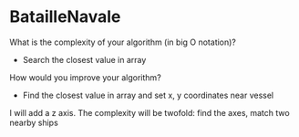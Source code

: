 # BatailleNavale

What is the complexity of your algorithm (in big O notation)?

- Search the closest value in array

How would you improve your algorithm?

- Find the closest value in array and set x, y coordinates near vessel

I will add a z axis. The complexity will be twofold: find the axes, match two nearby ships
